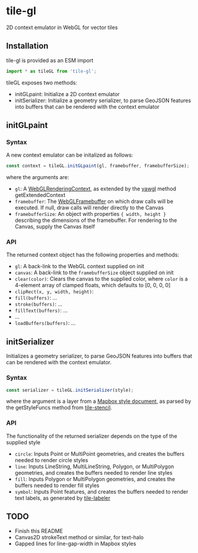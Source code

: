 # tile-gl

2D context emulator in WebGL for vector tiles

## Installation
tile-gl is provided as an ESM import
```javascript
import * as tileGL from 'tile-gl';
```

tileGL exposes two methods:
- initGLpaint: Initialize a 2D context emulator
- initSerializer: Initialize a geometry serializer, to parse GeoJSON
  features into buffers that can be rendered with the context emulator

## initGLpaint

### Syntax
A new context emulator can be initalized as follows:
```javascript
const context = tileGL.initGLpaint(gl, framebuffer, framebufferSize);
```

where the arguments are:
- `gl`: A [WebGLRenderingContext], as extended by the [yawgl] method
  getExtendedContext
- `framebuffer`: The [WebGLFramebuffer] on which draw calls will be executed.
  If null, draw calls will render directly to the Canvas
- `framebufferSize`: An object with properties `{ width, height }` describing
  the dimensions of the framebuffer. For rendering to the Canvas, supply the
  Canvas itself

[WebGLRenderingContext]: https://developer.mozilla.org/en-US/docs/Web/API/WebGLRenderingContext
[yawgl]: https://github.com/GlobeletJS/yawgl
[WebGLFramebuffer]: https://developer.mozilla.org/en-US/docs/Web/API/WebGLFramebuffer

### API
The returned context object has the following properties and methods:
- `gl`: A back-link to the WebGL context supplied on init
- `canvas`: A back-link to the `framebufferSize` object supplied on init
- `clear(color)`: Clears the canvas to the supplied color, where `color` is a
  4-element array of clamped floats, which defaults to [0, 0, 0, 0]
- `clipRect(x, y, width, height)`:
- `fill(buffers)`: ...
- `stroke(buffers)`: ...
- `fillText(buffers)`: ...
- ...
- `loadBuffers(buffers)`: ...

## initSerializer
Initializes a geometry serializer, to parse GeoJSON features into buffers
that can be rendered with the context emulator.

### Syntax
```javascript
const serializer = tileGL.initSerializer(style);
```

where the argument is a layer from a [Mapbox style document], as parsed by
the getStyleFuncs method from [tile-stencil].

[Mapbox style document]: https://docs.mapbox.com/mapbox-gl-js/style-spec/layers/
[tile-stencil]: https://github.com/GlobeletJS/tile-stencil

### API
The functionality of the returned serializer depends on the type of the
supplied style
- `circle`: Inputs Point or MultiPoint geometries, and creates the buffers
  needed to render circle styles
- `line`: Inputs LineString, MultiLineString, Polygon, or MultiPolygon
  geometries, and creates the buffers needed to render line styles
- `fill`: Inputs Polygon or MultiPolygon geometries, and creates the buffers
  needed to render fill styles
- `symbol`: Inputs Point features, and creates the buffers needed to render
  text labels, as generated by [tile-labeler]

[tile-labeler]: https://github.com/GlobeletJS/tile-labeler

## TODO
- Finish this README
- Canvas2D strokeText method or similar, for text-halo
- Gapped lines for line-gap-width in Mapbox styles

